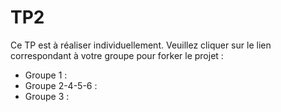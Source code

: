 # TP2

Ce TP est à réaliser individuellement. Veuillez cliquer sur le lien correspondant à votre groupe pour forker le projet :

* Groupe 1 : 
* Groupe 2-4-5-6 : 
* Groupe 3 :
